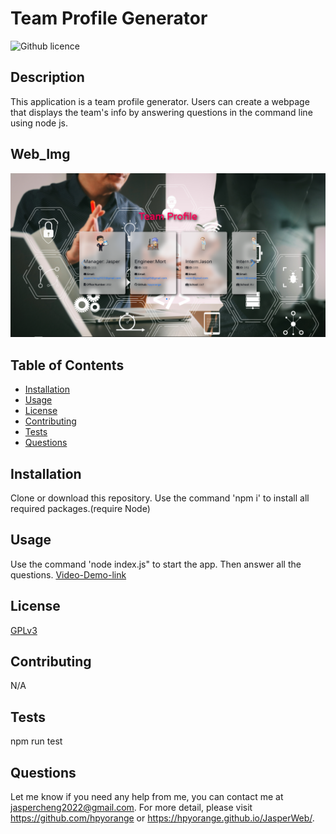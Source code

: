# Team Profile Generator
  ![Github licence](http://img.shields.io/badge/license-GPLv3-blue.svg)

  ## Description
  This application is a team profile generator. Users can create a webpage that displays the team's info by answering questions in the command line using node js.

  ## Web_Img
  ![Web brief](dist/img/team-profile-sample.png "Web sample")

  ## Table of Contents
  * [Installation](#installation)
  * [Usage](#usage)
  * [License](#license)
  * [Contributing](#contributing)
  * [Tests](#tests)
  * [Questions](#questions)

  ## Installation 
  Clone or download this repository. Use the command 'npm i' to install all required packages.(require Node)

  ## Usage 
  Use the command 'node index.js" to start the app. Then answer all the questions.
  [Video-Demo-link](https://drive.google.com/file/d/1BaYI4vSrMdDHJ6Bc0v1b6_6NE7GZvQEr/view?usp=sharing)

  ## License 
  [GPLv3](https://choosealicense.com/licenses/gpl-3.0/)

  ## Contributing 
  N/A

  ## Tests
  npm run test

  ## Questions
  Let me know if you need any help from me, you can contact me at jaspercheng2022@gmail.com. For more detail, please visit https://github.com/hpyorange or https://hpyorange.github.io/JasperWeb/.

 
